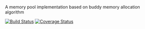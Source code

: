 A memory pool implementation based on buddy memory allocation algorithm

[![Build Status](https://travis-ci.org/sobriodev/mempool.svg?branch=develop)](https://travis-ci.org/sobriodev/mempool)
[![Coverage Status](https://coveralls.io/repos/github/sobriodev/mempool/badge.svg?branch=develop)](https://coveralls.io/github/sobriodev/mempool?branch=develop)
